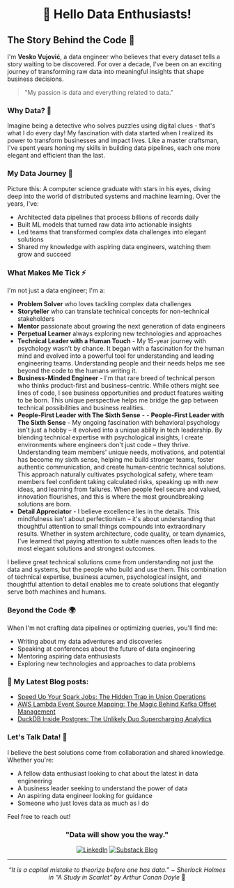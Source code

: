 <div align="center">

# 👋 Hello Data Enthusiasts!

</div>

## The Story Behind the Code 📖

I'm **Vesko Vujović**, a data engineer who believes that every dataset tells a story waiting to be discovered. For over a decade, I've been on an exciting journey of transforming raw data into meaningful insights that shape business decisions.

> "My passion is data and everything related to data."

### Why Data? 🤔

Imagine being a detective who solves puzzles using digital clues - that's what I do every day! My fascination with data started when I realized its power to transform businesses and impact lives. Like a master craftsman, I've spent years honing my skills in building data pipelines, each one more elegant and efficient than the last.

### My Data Journey 🌟

Picture this: A computer science graduate with stars in his eyes, diving deep into the world of distributed systems and machine learning. Over the years, I've:

- Architected data pipelines that process billions of records daily
- Built ML models that turned raw data into actionable insights
- Led teams that transformed complex data challenges into elegant solutions
- Shared my knowledge with aspiring data engineers, watching them grow and succeed

### What Makes Me Tick ⚡

I'm not just a data engineer; I'm a:
- **Problem Solver** who loves tackling complex data challenges
- **Storyteller** who can translate technical concepts for non-technical stakeholders
- **Mentor** passionate about growing the next generation of data engineers
- **Perpetual Learner** always exploring new technologies and approaches
- **Technical Leader with a Human Touch** - My 15-year journey with psychology wasn't by chance. It began with a fascination for the human mind and evolved into a powerful tool for understanding and leading engineering teams. Understanding people and their needs helps me see beyond the code to the humans writing it.
- **Business-Minded Engineer** - I'm that rare breed of technical person who thinks product-first and business-centric. While others might see lines of code, I see business opportunities and product features waiting to be born. This unique perspective helps me bridge the gap between technical possibilities and business realities.
- **People-First Leader with The Sixth Sense** - - **People-First Leader with The Sixth Sense** - My ongoing fascination with behavioral psychology isn't just a hobby – it evolved into a unique ability in tech leadership. By blending technical expertise with psychological insights, I create environments where engineers don't just code – they thrive. Understanding team members' unique needs, motivations, and potential has become my sixth sense, helping me build stronger teams, foster authentic communication, and create human-centric technical solutions. This approach naturally cultivates psychological safety, where team members feel confident taking calculated risks, speaking up with new ideas, and learning from failures. When people feel secure and valued, innovation flourishes, and this is where the most groundbreaking solutions are born.
- **Detail Appreciator** - I believe excellence lies in the details. This mindfulness isn't about perfectionism – it's about understanding that thoughtful attention to small things compounds into extraordinary results. Whether in system architecture, code quality, or team dynamics, I've learned that paying attention to subtle nuances often leads to the most elegant solutions and strongest outcomes. 

I believe great technical solutions come from understanding not just the data and systems, but the people who build and use them. This combination of technical expertise, business acumen, psychological insight, and thoughtful attention to detail enables me to create solutions that elegantly serve both machines and humans.

### Beyond the Code 🌍

When I'm not crafting data pipelines or optimizing queries, you'll find me:
- Writing about my data adventures and discoveries
- Speaking at conferences about the future of data engineering
- Mentoring aspiring data enthusiasts
- Exploring new technologies and approaches to data problems

### 📕 My Latest Blog posts:
- [Speed Up Your Spark Jobs: The Hidden Trap in Union Operations](https://blog.veskovujovic.me/posts/spark-union-performance-killer/)
- [AWS Lambda Event Source Mapping: The Magic Behind Kafka Offset Management](https://blog.veskovujovic.me/posts/offset-management-esm/)
- [DuckDB Inside Postgres: The Unlikely Duo Supercharging Analytics](https://blog.veskovujovic.me/posts/duckdb-in-postgres/)

### Let's Talk Data! 💬

I believe the best solutions come from collaboration and shared knowledge. Whether you're:
- A fellow data enthusiast looking to chat about the latest in data engineering
- A business leader seeking to understand the power of data
- An aspiring data engineer looking for guidance
- Someone who just loves data as much as I do

Feel free to reach out!

<div align="center">

### "Data will show you the way." 

[![LinkedIn](https://img.shields.io/badge/Let's_Connect-0077B5?style=for-the-badge&logo=linkedin&logoColor=white)](https://www.linkedin.com/in/vesko-vujovic-3787005b/)
[![Substack Blog](https://img.shields.io/badge/Read_My_Blog-12100E?style=for-the-badge&logo=substack&logoColor=white)](https://substack.com/@veskovujovic)

</div>

---

<div align="center">

*“It is a capital mistake to theorize before one has data.”
~ Sherlock Holmes in “A Study in Scarlet” by Arthur Conan Doyle* 🚀

</div>
